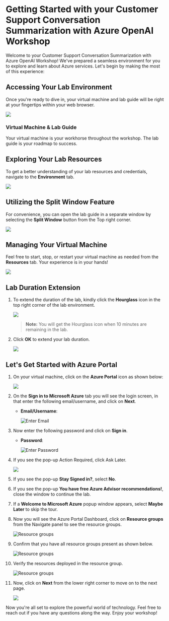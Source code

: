 # Getting Started with your Customer Support Conversation Summarization with Azure OpenAI Workshop
 
Welcome to your Customer Support Conversation Summarization with Azure OpenAI Workshop! We've prepared a seamless environment for you to explore and learn about Azure services. Let's begin by making the most of this experience:
 
## Accessing Your Lab Environment
 
Once you're ready to dive in, your virtual machine and lab guide will be right at your fingertips within your web browser.

  ![](media/labguide.png)

### Virtual Machine & Lab Guide
 
Your virtual machine is your workhorse throughout the workshop. The lab guide is your roadmap to success.
 
## Exploring Your Lab Resources
 
To get a better understanding of your lab resources and credentials, navigate to the **Environment** tab.
 
  ![](media/env.png)
 
## Utilizing the Split Window Feature
 
For convenience, you can open the lab guide in a separate window by selecting the **Split Window** button from the Top right corner.
 
  ![](media/split.png)
 
## Managing Your Virtual Machine
 
Feel free to start, stop, or restart your virtual machine as needed from the **Resources** tab. Your experience is in your hands!

  ![](media/resourses.png)

## Lab Duration Extension

1. To extend the duration of the lab, kindly click the **Hourglass** icon in the top right corner of the lab environment.

   ![](media/ext.png)

   >**Note:** You will get the Hourglass icon when 10 minutes are remaining in the lab.

1. Click **OK** to extend your lab duration.

   ![](media/ext01.png)

## Let's Get Started with Azure Portal
 
1. On your virtual machine, click on the **Azure Portal** icon as shown below:
 
    ![](media/azure-portal-edge.png)

1. On the **Sign in to Microsoft Azure** tab you will see the login screen, in that enter the following email/username, and click on **Next**. 

   * **Email/Username**: <inject key="AzureAdUserEmail"></inject>
   
      ![](media/user-email.png "Enter Email")
     
1. Now enter the following password and click on **Sign in**.
   
   * **Password**: <inject key="AzureAdUserPassword"></inject>
   
      ![](media/user-pass.png "Enter Password")

1. If you see the pop-up Action Required, click Ask Later.

   ![](media/asklater.png)
     
1. If you see the pop-up **Stay Signed in?**, select **No**.

1. If you see the pop-up **You have free Azure Advisor recommendations!**, close the window to continue the lab.

1. If a **Welcome to Microsoft Azure** popup window appears, select **Maybe Later** to skip the tour.
   
1. Now you will see the Azure Portal Dashboard, click on **Resource groups** from the Navigate panel to see the resource groups.

   ![](images/select-rg.png "Resource groups")
   
1. Confirm that you have all resource groups present as shown below.

   ![](images/rg.png "Resource groups")
   
1. Verify the resources deployed in the resource group.

   ![](images/resources.png "Resource groups")
   
1. Now, click on **Next** from the lower right corner to move on to the next page.

   ![](media/lab-next.png)
 
Now you're all set to explore the powerful world of technology. Feel free to reach out if you have any questions along the way. Enjoy your workshop!
